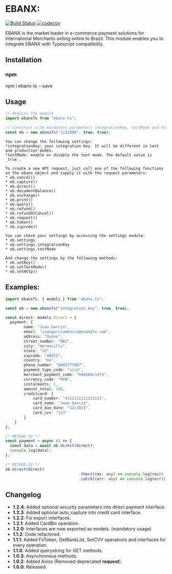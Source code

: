 # EBANX:

[![Build Status](https://travis-ci.org/natanpires/ebanx_typescript.svg?branch=master)](https://travis-ci.org/natanpires/ebanx_typescript)
[![codecov](https://codecov.io/gh/natanpires/ebanx_typescript/branch/master/graph/badge.svg)](https://codecov.io/gh/natanpires/ebanx_typescript)

EBANX is the market leader in e-commerce payment solutions for International Merchants selling online to Brazil. This module enables you to integrate EBANX with Typescript compatibility.

## Installation

### npm

npm i ebanx-ts --save

## Usage

```Typescript
// Require the module
import ebanxTs from "ebanx-ts";

// Construct with mandatory parameters integrationKey, testMode and httpMode.
const eb = new ebanxTs("1231000", true, true);

```

    You can change the following settings:
    *integrationKey: your integration key. It will be different in test and production modes.
    *testMode: enable or disable the test mode. The default value is _true_.

    To create a new API request, just call one of the following functions
    on the ebanx object and supply it with the request parameters:
    * eb.cancel()
    * eb.capture()
    * eb.direct()
    * eb.documentBalance()
    * eb.exchange()
    * eb.print()
    * eb.query()
    * eb.refund()
    * eb.refundOrCancel()
    * eb.request()
    * eb.token()
    * eb.zipcode()

    You can check your settings by accessing the settings module:
    * eb.settings
    * eb.settings.integrationKey
    * eb.settings.testMode

    And change the settings by the following methods:
    * eb.setKey()
    * eb.setTestMode()
    * eb.setHttp()

## Examples:

```Typescript
import ebanxTs, { models } from "ebanx-ts";

const eb = new ebanxTs("integration_key", true, true);

const direct: models.Direct = {
  payment: {
		name: "Juan Garcia",
		email: "juangarciamexico@example.com",
		address: "Oyono",
		street_number: "882",
		city: "Hermosillo",
		state: "SO",
		zipcode: "48822",
		country: "mx",
		phone_number: "0405777687",
		payment_type_code: "visa",
		merchant_payment_code: "949284c1474",
		currency_code: "MXN",
		instalments: 1,
		amount_total: 100,
		creditcard: {
			card_number: "4111111111111111",
			card_name: "Juan Garcia",
			card_due_date: "12/2021",
			card_cvv: "123"
		}
	}
};

/* METHOD 01 */
const payment = async () => {
  const data = await eb.direct(direct);
  console.log(data);
};

/* METHOD 02 */
eb.direct(direct)
								.then((res: any) => console.log(res))
								.catch((err: any) => console.log(err));

```

## Changelog

- **1.2.4**: Added optional security parameters into direct payment interface.
- **1.2.3**: Added optional auto_capture into credit card interface.
- **1.2.2**: Fix export interfaces.
- **1.2.1**: Added CardBin operation.
- **1.2.0**: Interfaces are now exported as models. (mandatory usage)
- **1.1.2**: Code refactored.
- **1.1.1**: Added FxToken, GetBankList, SetCVV operations and interfaces for every operation.
- **1.1.0**: Added querystring for GET methods.
- **1.0.3**: Asynchronous methods.
- **1.0.2**: Added Axios (Removed deprecated **request**).
- **1.0.0**: Released.
